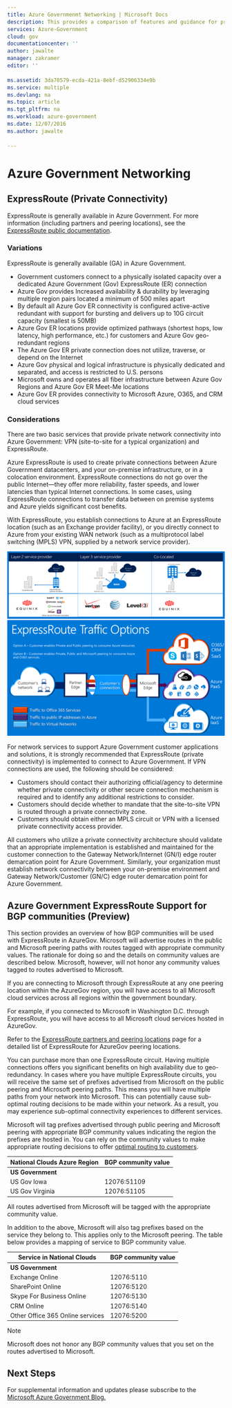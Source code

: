 ```yaml
---
title: Azure Governmenmt Networking | Microsoft Docs
description: This provides a comparison of features and guidance for private connectivity to e Government
services: Azure-Government
cloud: gov
documentationcenter: ''
author: jawalte
manager: zakramer
editor: ''

ms.assetid: 3da70579-ecda-421a-8ebf-d52906334e9b
ms.service: multiple
ms.devlang: na
ms.topic: article
ms.tgt_pltfrm: na
ms.workload: azure-government
ms.date: 12/07/2016
ms.author: jawalte

---
```

# Azure Government Networking
## ExpressRoute (Private Connectivity)
ExpressRoute is generally available in Azure Government. For more information (including partners and peering locations), see the [ExpressRoute public documentation](../expressroute/index.md).

### Variations
ExpressRoute is generally available (GA) in Azure Government. 

* Government customers connect to a physically isolated capacity over a dedicated Azure Government (Gov)  ExpressRoute (ER) connection
* Azure Gov provides Increased availability & durability by leveraging multiple region pairs located a minimum of 500 miles apart 
* By default all Azure Gov ER connectivity is configured active-active redundant with support for bursting and delivers up to 10G circuit capacity (smallest is 50MB)
* Azure Gov ER locations provide optimized pathways (shortest hops, low latency, high performance, etc.) for customers and Azure Gov geo-redundant regions
* The Azure Gov ER private connection does not utilize, traverse, or depend on the Internet
* Azure Gov physical and logical infrastructure is physically dedicated and separated, and access is restricted to U.S. persons
* Microsoft owns and operates all fiber infrastructure between Azure Gov Regions and Azure Gov ER Meet-Me locations
* Azure Gov ER provides connectivity to Microsoft Azure, O365, and CRM cloud services

### Considerations
There are two basic services that provide private network connectivity into Azure Government: VPN (site-to-site for a typical organization) and ExpressRoute.

Azure ExpressRoute is used to create private connections between Azure Government datacenters, and your on-premise infrastructure, or in a colocation environment. ExpressRoute connections do not go over the public Internet—they offer more reliability, faster speeds, and lower latencies than typical Internet connections. In some cases, using ExpressRoute connections to transfer data between on premise systems and Azure yields significant cost benefits.   

With ExpressRoute, you establish connections to Azure at an ExpressRoute location (such as an Exchange provider facility), or you directly connect to Azure from your existing WAN network (such as a multiprotocol label switching (MPLS) VPN, supplied by a network service provider).

![alt text](./media/azure-government-capability-private-connectivity-options.PNG)  ![alt text](./media/government-capability-expressroute.PNG)  

For network services to support Azure Government customer applications and solutions, it is strongly recommended that ExpressRoute (private connectivity) is implemented to connect to Azure Government. If VPN connections are used, the following should be considered:

* Customers should contact their authorizing official/agency to determine whether private connectivity or other secure connection mechanism is required and to identify any additional restrictions to consider.
* Customers should decide whether to mandate that the site-to-site VPN is routed through a private connectivity zone.
* Customers should obtain either an MPLS circuit or VPN with a licensed private connectivity access provider.

All customers who utilize a private connectivity architecture should validate that an appropriate implementation is established and maintained for the customer connection to the Gateway Network/Internet (GN/I) edge router demarcation point for Azure Government. Similarly, your organization must establish network connectivity between your on-premise environment and Gateway Network/Customer (GN/C) edge router demarcation point for Azure Government.

## Azure Government ExpressRoute Support for BGP communities (Preview)
This section provides an overview of how BGP communities will be used with ExpressRoute in AzureGov. Microsoft will advertise routes in the public and Microsoft peering paths with routes tagged with appropriate community values. The rationale for doing so and the details on community values are described below. Microsoft, however, will not honor any community values tagged to routes advertised to Microsoft.

If you are connecting to Microsoft through ExpressRoute at any one peering location within the AzureGov region, you will have access to all Microsoft cloud services across all regions within the government boundary. 

For example, if you connected to Microsoft in Washington D.C. through ExpressRoute, you will have access to all Microsoft cloud services hosted in AzureGov.

Refer to the [ExpressRoute partners and peering locations](expressroute-locations.md) page for a detailed list of ExpressRoute for AzureGov peering locations.

You can purchase more than one ExpressRoute circuit. Having multiple connections offers you significant benefits on high availability due to geo-redundancy. In cases where you have multiple ExpressRoute circuits, you will receive the same set of prefixes advertised from Microsoft on the public peering and Microsoft peering paths. This means you will have multiple paths from your network into Microsoft. This can potentially cause sub-optimal routing decisions to be made within your network. As a result, you may experience sub-optimal connectivity experiences to different services. 

Microsoft will tag prefixes advertised through public peering and Microsoft peering with appropriate BGP community values indicating the region the prefixes are hosted in. You can rely on the community values to make appropriate routing decisions to offer [optimal routing to customers](expressroute-optimize-routing.md).

| **National Clouds Azure Region**| **BGP community value** |
| --- | --- |
| **US Government** |  |
| US Gov Iowa | 12076:51109 |
| US Gov Virginia | 12076:51105 |

All routes advertised from Microsoft will be tagged with the appropriate community value. 

In addition to the above, Microsoft will also tag prefixes based on the service they belong to. This applies only to the Microsoft peering. The table below provides a mapping of service to BGP community value.

| **Service in National Clouds** | **BGP community value** |
| --- | --- |
| **US Government** |  |
| Exchange Online |12076:5110 |
| SharePoint Online |12076:5120 |
| Skype For Business Online |12076:5130 |
| CRM Online |12076:5140 |
| Other Office 365 Online services |12076:5200 |

> [!NOTE]
> Microsoft does not honor any BGP community values that you set on the routes advertised to Microsoft.

## Next Steps
For supplemental information and updates please subscribe to the
<a href="https://blogs.msdn.microsoft.com/azuregov/">Microsoft Azure Government Blog. </a>


